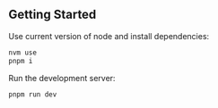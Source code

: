 ## Getting Started

Use current version of node and install dependencies:

```bash
nvm use  
pnpm i  
```  

Run the development server:

```bash 
pnpm run dev
```  